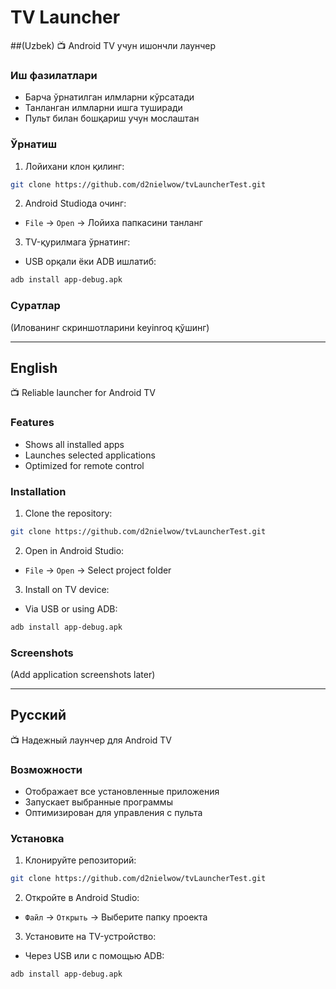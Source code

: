 # TV Launcher

##(Uzbek)
📺 Android TV учун ишончли лаунчер

### Иш фазилатлари
- Барча ўрнатилган илмларни кўрсатади
- Танланган илмларни ишга туширади
- Пульт билан бошқариш учун мослаштан

### Ўрнатиш
1. Лойихани клон қилинг:
```bash
git clone https://github.com/d2nielwow/tvLauncherTest.git
```

2. Android Studioда очинг:
- `File` → `Open` → Лойиха папкасини танланг 

3. TV-қурилмага ўрнатинг:
- USB орқали ёки ADB ишлатиб:
```bash
adb install app-debug.apk
```

### Суратлар
(Илованинг скриншотларини keyinroq қўшинг)

---

## English
📺 Reliable launcher for Android TV

### Features
- Shows all installed apps
- Launches selected applications
- Optimized for remote control

### Installation
1. Clone the repository:
```bash
git clone https://github.com/d2nielwow/tvLauncherTest.git
```

2. Open in Android Studio:
- `File` → `Open` → Select project folder

3. Install on TV device:
- Via USB or using ADB:
```bash
adb install app-debug.apk
```

### Screenshots
(Add application screenshots later)

---

## Русский
📺 Надежный лаунчер для Android TV

### Возможности
- Отображает все установленные приложения
- Запускает выбранные программы
- Оптимизирован для управления с пульта

### Установка
1. Клонируйте репозиторий:
```bash
git clone https://github.com/d2nielwow/tvLauncherTest.git
```

2. Откройте в Android Studio:
- `Файл` → `Открыть` → Выберите папку проекта

3. Установите на TV-устройство:
- Через USB или с помощью ADB:
```bash
adb install app-debug.apk
```
